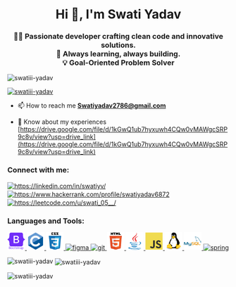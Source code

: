 
<h1 align="center">Hi 👋, I'm Swati Yadav</h1>
<h3 align="center">  👨‍💻 Passionate developer crafting clean code and innovative solutions. 
  <br>🚀 Always learning, always building.
  <br>💡 Goal-Oriented Problem Solver </h3>

<p align="left"> <img src="https://komarev.com/ghpvc/?username=swatiii-yadav&label=Profile%20views&color=0e75b6&style=flat" alt="swatiii-yadav" /> </p>

<p align="left"> <a href="https://github.com/ryo-ma/github-profile-trophy"><img src="https://github-profile-trophy.vercel.app/?username=swatiii-yadav" alt="swatiii-yadav" /></a> </p>

- 📫 How to reach me **Swatiyadav2786@gmail.com**

- 📄 Know about my experiences [https://drive.google.com/file/d/1kGwQ1ub7hyxuwh4CQw0vMAWgcSRP9c8v/view?usp=drive_link](https://drive.google.com/file/d/1kGwQ1ub7hyxuwh4CQw0vMAWgcSRP9c8v/view?usp=drive_link)

<h3 align="left">Connect with me:</h3>
<p align="left">
<a href="https://linkedin.com/in/https://linkedin.com/in/swatiyv/" target="blank"><img align="center" src="https://raw.githubusercontent.com/rahuldkjain/github-profile-readme-generator/master/src/images/icons/Social/linked-in-alt.svg" alt="https://linkedin.com/in/swatiyv/" height="30" width="40" /></a>
<a href="https://www.hackerrank.com/https://www.hackerrank.com/profile/swatiyadav6872" target="blank"><img align="center" src="https://raw.githubusercontent.com/rahuldkjain/github-profile-readme-generator/master/src/images/icons/Social/hackerrank.svg" alt="https://www.hackerrank.com/profile/swatiyadav6872" height="30" width="40" /></a>
<a href="https://www.leetcode.com/https://leetcode.com/u/swati_05__/" target="blank"><img align="center" src="https://raw.githubusercontent.com/rahuldkjain/github-profile-readme-generator/master/src/images/icons/Social/leet-code.svg" alt="https://leetcode.com/u/swati_05__/" height="30" width="40" /></a>
</p>

<h3 align="left">Languages and Tools:</h3>
<p align="left">
  <a href="https://getbootstrap.com" target="_blank" rel="noreferrer"> <img src="https://raw.githubusercontent.com/devicons/devicon/master/icons/bootstrap/bootstrap-plain-wordmark.svg" alt="bootstrap" width="40" height="40"/> </a>
  <a href="https://www.cprogramming.com/" target="_blank" rel="noreferrer"> <img src="https://raw.githubusercontent.com/devicons/devicon/master/icons/c/c-original.svg" alt="c" width="40" height="40"/> </a> 
  <a href="https://www.w3schools.com/css/" target="_blank" rel="noreferrer"> <img src="https://raw.githubusercontent.com/devicons/devicon/master/icons/css3/css3-original-wordmark.svg" alt="css3" width="40" height="40"/> </a>
  <a href="https://www.figma.com/" target="_blank" rel="noreferrer"> <img src="https://www.vectorlogo.zone/logos/figma/figma-icon.svg" alt="figma" width="40" height="40"/> </a> <a href="https://git-scm.com/" target="_blank" rel="noreferrer"> <img src="https://www.vectorlogo.zone/logos/git-scm/git-scm-icon.svg" alt="git" width="40" height="40"/> </a> 
  <a href="https://www.w3.org/html/" target="_blank" rel="noreferrer"> <img src="https://raw.githubusercontent.com/devicons/devicon/master/icons/html5/html5-original-wordmark.svg" alt="html5" width="40" height="40"/> </a>
  <a href="https://www.java.com" target="_blank" rel="noreferrer"> <img src="https://raw.githubusercontent.com/devicons/devicon/master/icons/java/java-original.svg" alt="java" width="40" height="40"/> </a>
  <a href="https://developer.mozilla.org/en-US/docs/Web/JavaScript" target="_blank" rel="noreferrer"> <img src="https://raw.githubusercontent.com/devicons/devicon/master/icons/javascript/javascript-original.svg" alt="javascript" width="40" height="40"/> </a>
  <a href="https://www.linux.org/" target="_blank" rel="noreferrer"> <img src="https://raw.githubusercontent.com/devicons/devicon/master/icons/linux/linux-original.svg" alt="linux" width="40" height="40"/> </a> <a href="https://www.mysql.com/" target="_blank" rel="noreferrer"> <img src="https://raw.githubusercontent.com/devicons/devicon/master/icons/mysql/mysql-original-wordmark.svg" alt="mysql" width="40" height="40"/> </a> 
  <a href="https://spring.io/" target="_blank" rel="noreferrer"> <img src="https://www.vectorlogo.zone/logos/springio/springio-icon.svg" alt="spring" width="40" height="40"/> </a> </p>

<p><img align="left" src="https://github-readme-stats.vercel.app/api/top-langs?username=swatiii-yadav&show_icons=true&locale=en&layout=compact" alt="swatiii-yadav" /></p>

<p>&nbsp;<img align="center" src="https://github-readme-stats.vercel.app/api?username=swatiii-yadav&show_icons=true&locale=en" alt="swatiii-yadav" /></p>

<p><img align="center" src="https://github-readme-streak-stats.herokuapp.com/?user=swatiii-yadav&" alt="swatiii-yadav" /></p>
